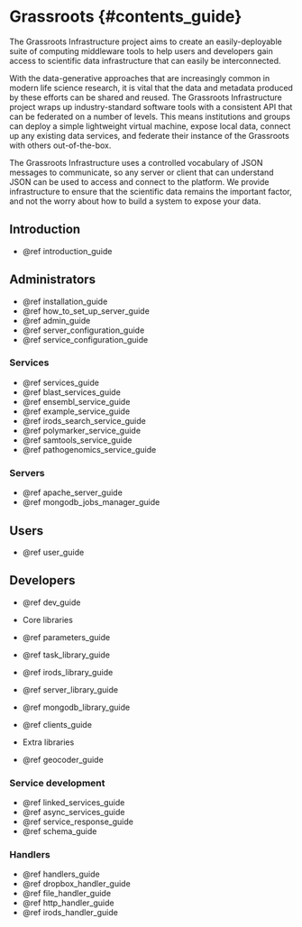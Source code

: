 ﻿# Grassroots {#contents_guide}

The Grassroots Infrastructure project aims to create an easily-deployable suite of computing middleware tools to help users and developers gain access to scientific data infrastructure that can easily be interconnected.

With the data-generative approaches that are increasingly common in modern life science research, it is vital that the data and metadata produced by these efforts can be shared and reused. The Grassroots Infrastructure project wraps up industry-standard software tools with a consistent API that can be federated on a number of levels. This means institutions and groups can deploy a simple lightweight virtual machine, expose local data, connect up any existing data services, and federate their instance of the Grassroots with others out-of-the-box.

The Grassroots Infrastructure uses a controlled vocabulary of JSON messages to communicate, so any server or client that can understand JSON can be used to access and connect to the platform. We provide infrastructure to ensure that the scientific data remains the important factor, and not the worry about how to build a system to expose your data.


## Introduction

* @ref introduction_guide

## Administrators

* @ref installation_guide
* @ref how_to_set_up_server_guide
* @ref admin_guide
* @ref server_configuration_guide
* @ref service_configuration_guide

### Services

* @ref services_guide
 * @ref blast_services_guide
 * @ref ensembl_service_guide
 * @ref example_service_guide
 * @ref irods_search_service_guide
 * @ref polymarker_service_guide
 * @ref samtools_service_guide
 * @ref pathogenomics_service_guide 

### Servers

* @ref apache_server_guide
* @ref mongodb_jobs_manager_guide

## Users 

* @ref user_guide

## Developers

* @ref dev_guide

* Core libraries
 * @ref parameters_guide
 * @ref task_library_guide
 * @ref irods_library_guide
 * @ref server_library_guide
 * @ref mongodb_library_guide
 * @ref clients_guide
* Extra libraries
 * @ref geocoder_guide

### Service development

* @ref linked_services_guide
* @ref async_services_guide
* @ref service_response_guide
* @ref schema_guide

### Handlers

* @ref handlers_guide
 * @ref dropbox_handler_guide
 * @ref file_handler_guide
 * @ref http_handler_guide
 * @ref irods_handler_guide
